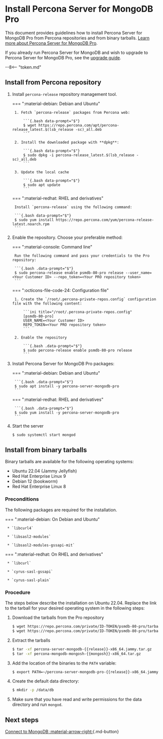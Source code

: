 # Install Percona Server for MongoDB Pro

This document provides guidelines how to install Percona Server for MongoDB Pro from Percona repositories and from binary tarballs. [Learn more about Percona Server for MongoDB Pro](../psmdb-pro.md).

If you already run Percona Server for MongoDB and wish to upgrade to Percona Server for MongoDB Pro, see the [upgrade guide](update-pro.md).

--8<-- "token.md"

## Install from Percona repository

1. Install `percona-release` repository management tool.  

    === ":material-debian: Debian and Ubuntu" 

        1. Fetch `percona-release` packages from Percona web:
        
            ```{.bash data-prompt="$"}
            $ wget https://repo.percona.com/apt/percona-release_latest.$(lsb_release -sc)_all.deb
            ```            

        2. Install the downloaded package with **dpkg**:            

            ```{.bash data-prompt="$"}
            $ sudo dpkg -i percona-release_latest.$(lsb_release -sc)_all.deb
            ```

        3. Update the local cache    

            ```{.bash data-prompt="$"}
            $ sudo apt update
            ```

    === ":material-redhat: RHEL and derivatives"  

        Install `percona-release` using the following command:

        ```{.bash data-prompt="$"}
        $ sudo yum install https://repo.percona.com/yum/percona-release-latest.noarch.rpm
        ```

2. Enable the repository. Choose your preferable method:

    === ":material-console: Command line"

        Run the following command and pass your credentials to the Pro repository:

        ```{.bash .data-prompt="$"}
        $ sudo percona-release enable psmdb-80-pro release --user_name=<Your Customer ID> --repo_token=<Your PRO repository token>
        ```

    === ":octicons-file-code-24: Configuration file"

        1. Create the `/root/.percona-private-repos.config` configuration file with the following content:

            ```ini title="/root/.percona-private-repos.config"
            [psmdb-80-pro]
            USER_NAME=<Your Customer ID>
            REPO_TOKEN=<Your PRO repository token>
            ```    

        2. Enable the repository    

            ```{.bash .data-prompt="$"}
            $ sudo percona-release enable psmdb-80-pro release
            ``` 

3. Install Percona Server for MongoDB Pro packages:

    === ":material-debian: Debian and Ubuntu"

        ```{.bash .data-prompt="$"}
        $ sudo apt install -y percona-server-mongodb-pro
        ```    

    === ":material-redhat: RHEL and derivatives"

        ```{.bash .data-prompt="$"}
        $ sudo yum install -y percona-server-mongodb-pro
        ```

4. Start the server    

    ```{.bash .data-prompt="$"}
    $ sudo systemctl start mongod
    ```    

## Install from binary tarballs

Binary tarballs are available for the following operating systems:

* Ubuntu 22.04 (Jammy Jellyfish)
* Red Hat Enterprise Linux 9
* Debian 12 (bookworm)
* Red Hat Enterprise Linux 8

### Preconditions

The following packages are required for the installation.

=== ":material-debian: On Debian and Ubuntu"
     
     * `libcurl4`

     * `libsasl2-modules`

     * `libsasl2-modules-gssapi-mit`


=== ":material-redhat: On RHEL and derivatives"

     * `libcurl`

     * `cyrus-sasl-gssapi`

     * `cyrus-sasl-plain`

### Procedure

The steps below describe the installation on Ubuntu 22.04. Replace the link to the tarball for your desired operating system in the following steps:

1. Download the tarballs from the Pro repository 

    ```{.bash data-prompt="$"}
    $ wget https://repo.percona.com/private/ID-TOKEN/psmdb-80-pro/tarballs/percona-server-mongodb-{{release}}/percona-server-mongodb-pro-{{release}}-x86_64.jammy.tar.gz \
    $ wget https://repo.percona.com/private/ID-TOKEN/psmdb-80-pro/tarballs/percona-mongodb-mongosh-{{mongosh}}/percona-mongodb-mongosh-{{mongosh}}-x86_64.tar.gz
    ```

2. Extract the tarballs

    ```{.bash data-prompt='$'} 
    $ tar -xf percona-server-mongodb-{{release}}-x86_64.jammy.tar.gz
    $ tar -xf percona-mongodb-mongosh-{{mongosh}}-x86_64.tar.gz
    ```

3. Add the location of the binaries to the `PATH` variable:

    ```{.bash data-prompt="$"}
    $ export PATH=~/percona-server-mongodb-pro-{{release}}-x86_64.jammy/bin/:~/percona-mongodb-mongosh-{{mongosh}}/bin/:$PATH
    ```


4. Create the default data directory:

    ```{.bash data-prompt="$"}
    $ mkdir -p /data/db
    ```


5. Make sure that you have read and write permissions for the data
directory and run `mongod`.

## Next steps

[Connect to MongoDB :material-arrow-right:](../connect.md){.md-button}